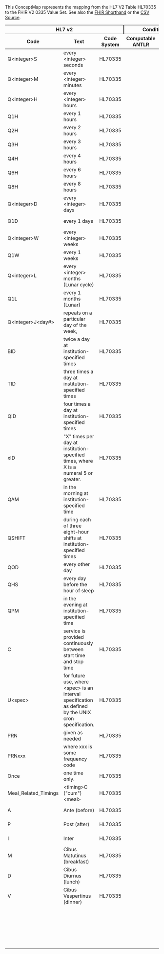 
This ConceptMap represents the mapping from the HL7 V2 Table HL70335 to the FHIR V2 0335 Value Set. See also the <a href='https://github.com/HL7/v2-to-fhir/blob/master/tank/Table HL70335 to V2 0335.fsh'>FHIR Shorthand</a> or the <a href='https://github.com/HL7/v2-to-fhir/blob/master/mappings/codesystems/HL7 Concept Map_ RepeatPattern - Sheet1.csv'>CSV Source</a>.
<table class='grid'><thead>
<tr><th colspan='3' style='border-right: 2px solid black;'>HL7 v2</th><th colspan='3' style='border-right: 2px solid black;'>Condition (IF True, args)</th><th colspan='4'>HL7 FHIR</th><th rowspan='2'>Comments</th></tr>
<tr><th>Code</th><th>Text</th><th>Code System</th><th>Computable ANTLR</th><th>Computable FHIRPath</th><th>Narrative</th><th>Code</th><th>Proposed Extension</th><th>Display</th><th>Code System</th></tr></thead>
<tbody>
<tr><td>Q&lt;integer&gt;S</td><td>every &lt;integer&gt; seconds</td><td style='border-right: 2px'>HL70335</td><td></td><td></td><td style='border-right: 2px'></td><td>Q&lt;integer&gt;S</td><td></td><td>every &lt;integer&gt; seconds</td><td><a href='https://hl7.org/fhir/R4/v2/0335/index.html'>http://terminology.hl7.org/CodeSystem/v2-0335</a></td><td></td></tr>
<tr><td>Q&lt;integer&gt;M</td><td>every &lt;integer&gt; minutes</td><td style='border-right: 2px'>HL70335</td><td></td><td></td><td style='border-right: 2px'></td><td>Q&lt;integer&gt;M</td><td></td><td>every &lt;integer&gt; minutes</td><td><a href='https://hl7.org/fhir/R4/v2/0335/index.html'>http://terminology.hl7.org/CodeSystem/v2-0335</a></td><td></td></tr>
<tr><td>Q&lt;integer&gt;H</td><td>every &lt;integer&gt; hours</td><td style='border-right: 2px'>HL70335</td><td></td><td></td><td style='border-right: 2px'></td><td>Q&lt;integer&gt;H</td><td></td><td>every &lt;integer&gt; hours</td><td><a href='https://hl7.org/fhir/R4/v2/0335/index.html'>http://terminology.hl7.org/CodeSystem/v2-0335</a></td><td></td></tr>
<tr><td>Q1H</td><td>every 1 hours</td><td style='border-right: 2px'>HL70335</td><td></td><td></td><td style='border-right: 2px'></td><td>Q1H</td><td></td><td>every hour</td><td><a href='https://hl7.org/fhir/R4/v3/GTSAbbreviation/cs.html'>http://terminology.hl7.org/CodeSystem/v3-GTSAbbreviation</a></td><td></td></tr>
<tr><td>Q2H</td><td>every 2 hours</td><td style='border-right: 2px'>HL70335</td><td></td><td></td><td style='border-right: 2px'></td><td>Q2H</td><td></td><td>every 2 hours</td><td><a href='https://hl7.org/fhir/R4/v3/GTSAbbreviation/cs.html'>http://terminology.hl7.org/CodeSystem/v3-GTSAbbreviation</a></td><td></td></tr>
<tr><td>Q3H</td><td>every 3 hours</td><td style='border-right: 2px'>HL70335</td><td></td><td></td><td style='border-right: 2px'></td><td>Q3H</td><td></td><td>every 3 hours</td><td><a href='https://hl7.org/fhir/R4/v3/GTSAbbreviation/cs.html'>http://terminology.hl7.org/CodeSystem/v3-GTSAbbreviation</a></td><td></td></tr>
<tr><td>Q4H</td><td>every 4 hours</td><td style='border-right: 2px'>HL70335</td><td></td><td></td><td style='border-right: 2px'></td><td>Q4H</td><td></td><td>Q4H</td><td><a href='https://hl7.org/fhir/R4/v3/GTSAbbreviation/cs.html'>http://terminology.hl7.org/CodeSystem/v3-GTSAbbreviation</a></td><td></td></tr>
<tr><td>Q6H</td><td>every 6 hours</td><td style='border-right: 2px'>HL70335</td><td></td><td></td><td style='border-right: 2px'></td><td>Q6H</td><td></td><td>Q6H</td><td><a href='https://hl7.org/fhir/R4/v3/GTSAbbreviation/cs.html'>http://terminology.hl7.org/CodeSystem/v3-GTSAbbreviation</a></td><td></td></tr>
<tr><td>Q8H</td><td>every 8 hours</td><td style='border-right: 2px'>HL70335</td><td></td><td></td><td style='border-right: 2px'></td><td>Q8H</td><td></td><td>every 8 hours</td><td><a href='https://hl7.org/fhir/R4/v3/GTSAbbreviation/cs.html'>http://terminology.hl7.org/CodeSystem/v3-GTSAbbreviation</a></td><td></td></tr>
<tr><td>Q&lt;integer&gt;D</td><td>every &lt;integer&gt; days</td><td style='border-right: 2px'>HL70335</td><td></td><td></td><td style='border-right: 2px'></td><td>Q&lt;integer&gt;D</td><td></td><td>every &lt;integer&gt; days</td><td><a href='https://hl7.org/fhir/R4/v2/0335/index.html'>http://terminology.hl7.org/CodeSystem/v2-0335</a></td><td></td></tr>
<tr><td>Q1D</td><td>every 1 days</td><td style='border-right: 2px'>HL70335</td><td></td><td></td><td style='border-right: 2px'></td><td>QD</td><td></td><td>QD</td><td><a href='https://hl7.org/fhir/R4/v3/GTSAbbreviation/cs.html'>http://terminology.hl7.org/CodeSystem/v3-GTSAbbreviation</a></td><td></td></tr>
<tr><td>Q&lt;integer&gt;W</td><td>every &lt;integer&gt; weeks</td><td style='border-right: 2px'>HL70335</td><td></td><td></td><td style='border-right: 2px'></td><td>Q&lt;integer&gt;W</td><td></td><td>every &lt;integer&gt; weeks</td><td><a href='https://hl7.org/fhir/R4/v2/0335/index.html'>http://terminology.hl7.org/CodeSystem/v2-0335</a></td><td></td></tr>
<tr><td>Q1W</td><td>every 1 weeks</td><td style='border-right: 2px'>HL70335</td><td></td><td></td><td style='border-right: 2px'></td><td>WK</td><td></td><td>weekly</td><td><a href='https://hl7.org/fhir/R4/v3/GTSAbbreviation/cs.html'>http://terminology.hl7.org/CodeSystem/v3-GTSAbbreviation</a></td><td></td></tr>
<tr><td>Q&lt;integer&gt;L</td><td>every &lt;integer&gt; months (Lunar cycle)</td><td style='border-right: 2px'>HL70335</td><td></td><td></td><td style='border-right: 2px'></td><td>Q&lt;integer&gt;L</td><td></td><td>every &lt;integer&gt; months (Lunar cycle)</td><td><a href='https://hl7.org/fhir/R4/v2/0335/index.html'>http://terminology.hl7.org/CodeSystem/v2-0335</a></td><td></td></tr>
<tr><td>Q1L</td><td>every 1 months (Lunar)</td><td style='border-right: 2px'>HL70335</td><td></td><td></td><td style='border-right: 2px'></td><td>MO</td><td></td><td>monthly</td><td><a href='https://hl7.org/fhir/R4/v3/GTSAbbreviation/cs.html'>http://terminology.hl7.org/CodeSystem/v3-GTSAbbreviation</a></td><td></td></tr>
<tr><td>Q&lt;integer&gt;J&lt;day#&gt;</td><td>repeats on a particular day of the week,</td><td style='border-right: 2px'>HL70335</td><td></td><td></td><td style='border-right: 2px'></td><td>Q&lt;integer&gt;J&lt;day#&gt;</td><td></td><td>repeats on a particular day of the week,</td><td><a href='https://hl7.org/fhir/R4/v2/0335/index.html'>http://terminology.hl7.org/CodeSystem/v2-0335</a></td><td></td></tr>
<tr><td>BID</td><td>twice a day at institution-specified times</td><td style='border-right: 2px'>HL70335</td><td></td><td></td><td style='border-right: 2px'></td><td>BID</td><td></td><td>BID</td><td><a href='https://hl7.org/fhir/R4/v3/GTSAbbreviation/cs.html'>http://terminology.hl7.org/CodeSystem/v3-GTSAbbreviation</a></td><td></td></tr>
<tr><td>TID</td><td>three times a day at institution-specified times</td><td style='border-right: 2px'>HL70335</td><td></td><td></td><td style='border-right: 2px'></td><td>TID</td><td></td><td>TID</td><td><a href='https://hl7.org/fhir/R4/v3/GTSAbbreviation/cs.html'>http://terminology.hl7.org/CodeSystem/v3-GTSAbbreviation</a></td><td></td></tr>
<tr><td>QID</td><td>four times a day at institution-specified times</td><td style='border-right: 2px'>HL70335</td><td></td><td></td><td style='border-right: 2px'></td><td>QID</td><td></td><td>QID</td><td><a href='https://hl7.org/fhir/R4/v3/GTSAbbreviation/cs.html'>http://terminology.hl7.org/CodeSystem/v3-GTSAbbreviation</a></td><td></td></tr>
<tr><td>xID</td><td>"X" times per day at institution-specified times, where X is a numeral 5 or greater.</td><td style='border-right: 2px'>HL70335</td><td></td><td></td><td style='border-right: 2px'></td><td>xID</td><td></td><td>"X" times per day at institution-specified times, where X is a numeral 5 or greater.</td><td><a href='https://hl7.org/fhir/R4/v2/0335/index.html'>http://terminology.hl7.org/CodeSystem/v2-0335</a></td><td></td></tr>
<tr><td>QAM</td><td>in the morning at institution-specified time</td><td style='border-right: 2px'>HL70335</td><td></td><td></td><td style='border-right: 2px'></td><td>QAM</td><td></td><td>in the morning at institution-specified time</td><td><a href='https://hl7.org/fhir/R4/v2/0335/index.html'>http://terminology.hl7.org/CodeSystem/v2-0335</a></td><td></td></tr>
<tr><td>QSHIFT</td><td>during each of three eight-hour shifts at institution-specified times</td><td style='border-right: 2px'>HL70335</td><td></td><td></td><td style='border-right: 2px'></td><td>QSHIFT</td><td></td><td>during each of three eight-hour shifts at institution-specified times</td><td><a href='https://hl7.org/fhir/R4/v2/0335/index.html'>http://terminology.hl7.org/CodeSystem/v2-0335</a></td><td></td></tr>
<tr><td>QOD</td><td>every other day</td><td style='border-right: 2px'>HL70335</td><td></td><td></td><td style='border-right: 2px'></td><td>QOD</td><td></td><td>QOD</td><td><a href='https://hl7.org/fhir/R4/v3/GTSAbbreviation/cs.html'>http://terminology.hl7.org/CodeSystem/v3-GTSAbbreviation</a></td><td></td></tr>
<tr><td>QHS</td><td>every day before the hour of sleep</td><td style='border-right: 2px'>HL70335</td><td></td><td></td><td style='border-right: 2px'></td><td>QHS</td><td></td><td>every day before the hour of sleep</td><td><a href='https://hl7.org/fhir/R4/v2/0335/index.html'>http://terminology.hl7.org/CodeSystem/v2-0335</a></td><td></td></tr>
<tr><td>QPM</td><td>in the evening at institution-specified time</td><td style='border-right: 2px'>HL70335</td><td></td><td></td><td style='border-right: 2px'></td><td>QPM</td><td></td><td>in the evening at institution-specified time</td><td><a href='https://hl7.org/fhir/R4/v2/0335/index.html'>http://terminology.hl7.org/CodeSystem/v2-0335</a></td><td></td></tr>
<tr><td>C</td><td>service is provided continuously between start time and stop time</td><td style='border-right: 2px'>HL70335</td><td></td><td></td><td style='border-right: 2px'></td><td>C</td><td></td><td>service is provided continuously between start time and stop time</td><td><a href='https://hl7.org/fhir/R4/v2/0335/index.html'>http://terminology.hl7.org/CodeSystem/v2-0335</a></td><td></td></tr>
<tr><td>U&lt;spec&gt;</td><td>for future use, where &lt;spec&gt; is an interval specification as defined by the UNIX cron specification.</td><td style='border-right: 2px'>HL70335</td><td></td><td></td><td style='border-right: 2px'></td><td>U &lt;spec&gt;</td><td></td><td>for future use, where &lt;spec&gt; is an interval specification as defined by the UNIX cron specification.</td><td><a href='https://hl7.org/fhir/R4/v2/0335/index.html'>http://terminology.hl7.org/CodeSystem/v2-0335</a></td><td></td></tr>
<tr><td>PRN</td><td>given as needed</td><td style='border-right: 2px'>HL70335</td><td></td><td></td><td style='border-right: 2px'></td><td>PRN</td><td></td><td>given as needed</td><td><a href='https://hl7.org/fhir/R4/v2/0335/index.html'>http://terminology.hl7.org/CodeSystem/v2-0335</a></td><td></td></tr>
<tr><td>PRNxxx</td><td>where xxx is some frequency code</td><td style='border-right: 2px'>HL70335</td><td></td><td></td><td style='border-right: 2px'></td><td>PRNxxx</td><td></td><td>where xxx is some frequency code</td><td><a href='https://hl7.org/fhir/R4/v2/0335/index.html'>http://terminology.hl7.org/CodeSystem/v2-0335</a></td><td></td></tr>
<tr><td>Once</td><td>one time only.</td><td style='border-right: 2px'>HL70335</td><td></td><td></td><td style='border-right: 2px'></td><td>Once</td><td></td><td>one time only.</td><td><a href='https://hl7.org/fhir/R4/v2/0335/index.html'>http://terminology.hl7.org/CodeSystem/v2-0335</a></td><td></td></tr>
<tr><td>Meal_Related_Timings</td><td>&lt;timing&gt;C ("cum")&lt;meal&gt;</td><td style='border-right: 2px'>HL70335</td><td></td><td></td><td style='border-right: 2px'></td><td>Meal Related Timings</td><td></td><td>&lt;timing&gt;C ("cum")&lt;meal&gt;</td><td><a href='https://hl7.org/fhir/R4/v2/0335/index.html'>http://terminology.hl7.org/CodeSystem/v2-0335</a></td><td></td></tr>
<tr><td>A</td><td>Ante (before)</td><td style='border-right: 2px'>HL70335</td><td></td><td></td><td style='border-right: 2px'></td><td>A</td><td></td><td>Ante (before)</td><td><a href='https://hl7.org/fhir/R4/v2/0335/index.html'>http://terminology.hl7.org/CodeSystem/v2-0335</a></td><td></td></tr>
<tr><td>P</td><td>Post (after)</td><td style='border-right: 2px'>HL70335</td><td></td><td></td><td style='border-right: 2px'></td><td>P</td><td></td><td>Post (after)</td><td><a href='https://hl7.org/fhir/R4/v2/0335/index.html'>http://terminology.hl7.org/CodeSystem/v2-0335</a></td><td></td></tr>
<tr><td>I</td><td>Inter</td><td style='border-right: 2px'>HL70335</td><td></td><td></td><td style='border-right: 2px'></td><td>I</td><td></td><td>Inter</td><td><a href='https://hl7.org/fhir/R4/v2/0335/index.html'>http://terminology.hl7.org/CodeSystem/v2-0335</a></td><td></td></tr>
<tr><td>M</td><td>Cibus Matutinus (breakfast)</td><td style='border-right: 2px'>HL70335</td><td></td><td></td><td style='border-right: 2px'></td><td>M</td><td></td><td>Cibus Matutinus (breakfast)</td><td><a href='https://hl7.org/fhir/R4/v2/0335/index.html'>http://terminology.hl7.org/CodeSystem/v2-0335</a></td><td></td></tr>
<tr><td>D</td><td>Cibus Diurnus (lunch)</td><td style='border-right: 2px'>HL70335</td><td></td><td></td><td style='border-right: 2px'></td><td>D</td><td></td><td>Cibus Diurnus (lunch)</td><td><a href='https://hl7.org/fhir/R4/v2/0335/index.html'>http://terminology.hl7.org/CodeSystem/v2-0335</a></td><td></td></tr>
<tr><td>V</td><td>Cibus Vespertinus (dinner)</td><td style='border-right: 2px'>HL70335</td><td></td><td></td><td style='border-right: 2px'></td><td>V</td><td></td><td>Cibus Vespertinus (dinner)</td><td><a href='https://hl7.org/fhir/R4/v2/0335/index.html'>http://terminology.hl7.org/CodeSystem/v2-0335</a></td><td></td></tr>
<tr><td></td><td></td><td style='border-right: 2px'></td><td></td><td></td><td style='border-right: 2px'></td><td>AM</td><td></td><td>AM</td><td><a href='https://hl7.org/fhir/R4/v3/GTSAbbreviation/cs.html'>http://terminology.hl7.org/CodeSystem/v3-GTSAbbreviation</a></td><td></td></tr>
<tr><td></td><td></td><td style='border-right: 2px'></td><td></td><td></td><td style='border-right: 2px'></td><td>PM</td><td></td><td>PM</td><td><a href='https://hl7.org/fhir/R4/v3/GTSAbbreviation/cs.html'>http://terminology.hl7.org/CodeSystem/v3-GTSAbbreviation</a></td><td></td></tr>
<tr><td></td><td></td><td style='border-right: 2px'></td><td></td><td></td><td style='border-right: 2px'></td><td>BED</td><td></td><td>at bedtime</td><td><a href='https://hl7.org/fhir/R4/v3/GTSAbbreviation/cs.html'>http://terminology.hl7.org/CodeSystem/v3-GTSAbbreviation</a></td><td></td></tr>
</tbody></table>
